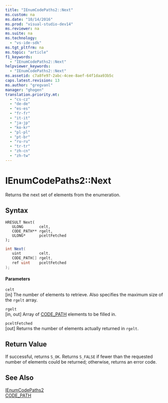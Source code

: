 ```yaml
---
title: "IEnumCodePaths2::Next"
ms.custom: na
ms.date: "10/14/2016"
ms.prod: "visual-studio-dev14"
ms.reviewer: na
ms.suite: na
ms.technology: 
  - "vs-ide-sdk"
ms.tgt_pltfrm: na
ms.topic: "article"
f1_keywords: 
  - "IEnumCodePaths2::Next"
helpviewer_keywords: 
  - "IEnumCodePaths2::Next"
ms.assetid: c7a8fe97-2abc-4cee-8aef-64f1daa93b5c
caps.latest.revision: 13
ms.author: "gregvanl"
manager: "ghogen"
translation.priority.mt: 
  - "cs-cz"
  - "de-de"
  - "es-es"
  - "fr-fr"
  - "it-it"
  - "ja-jp"
  - "ko-kr"
  - "pl-pl"
  - "pt-br"
  - "ru-ru"
  - "tr-tr"
  - "zh-cn"
  - "zh-tw"
---
```

# IEnumCodePaths2::Next
Returns the next set of elements from the enumeration.  
  
## Syntax  
  
```cpp#  
HRESULT Next(  
   ULONG       celt,  
   CODE_PATH** rgelt,  
   ULONG*      pceltFetched  
);  
```  
  
```c#  
int Next(  
   uint        celt,  
   CODE_PATH[] rgelt,  
   ref uint    pceltFetched  
);  
```  
  
#### Parameters  
 `celt`  
 [in] The number of elements to retrieve. Also specifies the maximum size of the `rgelt` array.  
  
 `rgelt`  
 [in, out] Array of [CODE_PATH](../extensibility/code_path.md) elements to be filled in.  
  
 `pceltFetched`  
 [out] Returns the number of elements actually returned in `rgelt`.  
  
## Return Value  
 If successful, returns `S_OK`. Returns `S_FALSE` if fewer than the requested number of elements could be returned; otherwise, returns an error code.  
  
## See Also  
 [IEnumCodePaths2](../extensibility/ienumcodepaths2.md)   
 [CODE_PATH](../extensibility/code_path.md)